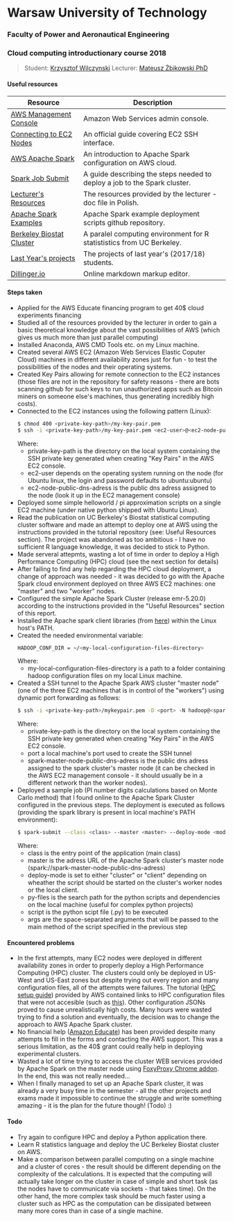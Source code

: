# Warsaw University of Technology
### Faculty of Power and Aeronautical Engineering
### Cloud computing introductionary course 2018
> Student: [Krzysztof Wilczynski](https://www.linkedin.com/in/3sztof/)
> Lecturer: [Mateusz Żbikowski PhD](https://www.itc.pw.edu.pl/Pracownicy/Naukowo-dydaktyczni/Zbikowski-Mateusz)


#### Useful resources
| Resource | Description |
| ------ | ------ |
| [AWS Management Console](https://console.aws.amazon.com/console/home) | Amazon Web Services admin console. |
| [Connecting to EC2 Nodes](https://docs.aws.amazon.com/AWSEC2/latest/UserGuide/AccessingInstancesLinux.html) | An official guide covering EC2 SSH interface. |
| [AWS Apache Spark](https://docs.aws.amazon.com/emr/latest/ReleaseGuide/emr-spark-launch.html?fbclid=IwAR3GsKrIUiocmdAGu4rKHiEmikA4nLQa9lnaVPbUdjvxx1bEZFmMBk6ra4s) | An introduction to Apache Spark configuration on AWS cloud. |
| [Spark Job Submit](https://aws.amazon.com/premiumsupport/knowledge-center/emr-submit-spark-job-remote-cluster/?fbclid=IwAR0rdkiXlKfh9iacYOV4wlcUsu8YZqbduxvhTYntg7afcIZAUB8kTYD-HWg) | A guide describing the steps needed to deploy a job to the Spark cluster. |
| [Lecturer's Resources ](https://docs.google.com/document/d/1AkiDFotQ2QgK_lsxTNmoq3mXpJUAl89Ekl6nlrApx_I/) | The resources provided by the lecturer - doc file in Polish. |
| [Apache Spark Examples](https://github.com/apache/spark/tree/master/examples/src/main/) | Apache Spark example deployment scripts github repository. |
| [Berkeley Biostat Cluster](https://statistics.berkeley.edu/computing/parallelR) | A paralel computing environment for R statististics from UC Berkeley. |
| [Last Year's projects](https://docs.google.com/spreadsheets/d/1IZjWZeUgMh83kY4ErFvVHkMBHWNBPBe6sc-Y_SW9cZI/edit#gid=0) | The projects of last year's (2017/18) students. |
| [Dillinger.io](dillinger.io) | Online markdown markup editor. |


#### Steps taken
 - Applied for the AWS Educate financing program to get 40$ cloud experiments financing
 - Studied all of the resources provided by the lecturer in order to gain a basic theoretical knowledge about the vast possibilities of AWS (which gives us much more than just parallel computing)
 - Installed Anaconda, AWS CMD Tools etc. on my Linux machine.
 - Created several AWS EC2 (Amazon Web Services Elastic Coputer Cloud) machines in different availability zones just for fun - to test the possibilities of the nodes and their operating systems.
 - Created Key Pairs allowing for remote connection to the EC2 instances (those files are not in the repository for safety reasons - there are bots scanning github for such keys to run unauthorized apps such as Bitcoin miners on someone else's machines, thus generating incredibly high costs).
 - Connected to the EC2 instances using the following pattern (Linux):
    ```sh
    $ chmod 400 <private-key-path>/my-key-pair.pem
    $ ssh -i <private-key-path>/my-key-pair.pem <ec2-user>@<ec2-node-public-dns-adress>
    ```
    Where:
     - private-key-path is the directory on the local system containing the SSH private key generated when creating "Key Pairs" in the AWS EC2 console.
     - ec2-user depends on the operating system running on the node (for Ubuntu linux, the login and password defaults to ubuntu:ubuntu)
     - ec2-node-public-dns-adress is the public dns adress assigned to the node (look it up in the EC2 management console)
 - Deployed some simple helloworld / pi approximation scripts on a single EC2 machine (under native python shipped with Ubuntu Linux).
 - Read the publication on UC Berkeley's Biostat statistical computing cluster software and made an attempt to deploy one at AWS using the instructions provided in the tutorial repository (see: Useful Resources section). The project was abandoned as too ambitious - I have no sufficient R language knowledge, it was decided to stick to Python.
 - Made serveral attepmts, wasting a lot of time in order to deploy a High Performance Computing (HPC) cloud (see the next section for details)
 - After failing to find any help regarding the HPC cloud deployment, a change of approach was needed - it was decided to go with the Apache Spark cloud environment deployed on three AWS EC2 machines: one "master" and two "worker" nodes.
 - Configured the simple Apache Spark Cluster (release emr-5.20.0) according to the instructions provided in the "Useful Resources" section of this report.
 - Installed the Apache spark client libraries (from [here](https://archive.apache.org/dist/spark/spark-2.2.0/)) within the Linux host's PATH.
 - Created the needed environmental variable:
    ```sh
    HADOOP_CONF_DIR = ~/<my-local-configuration-files-directory>
    ```
    Where:
     - my-local-configuration-files-directory is a path to a folder containing hadoop configuration files on my local Linux machine.
- Created a SSH tunnel to the Apache Spark AWS cluster "master node" (one of the three EC2 machines that is in control of the "workers") using dynamic port forwarding as follows:
    ```sh
    $ ssh -i <private-key-path>/mykeypair.pem -D <port> -N hadoop@<spark-master-node-public-dns-adress>
    ```
    Where:
     - private-key-path is the directory on the local system containing the SSH private key generated when creating "Key Pairs" in the AWS EC2 console.
    - port a local machine's port used to create the SSH tunnel
    - spark-master-node-public-dns-adress is the public dns adress assigned to the spark cluster's master node (it can be checked in the AWS EC2 management console - it should usually be in a different network than the worker nodes).
 - Deployed a sample job (PI number digits calculations based on Monte Carlo method) that I found online to the Apache Spark Cluster configured in the previous steps. The deployment is executed as follows (providing the spark library is present in local machine's PATH environment):
    ```sh
    $ spark-submit --class <class> --master <master> --deploy-mode <mode> --py-files <py-path> <script> <args>
    ```
    Where:
     - class is the entry point of the application (main class)
     - master is the adress URL of the Apache Spark cluster's master node (spark://spark-master-node-public-dns-adress)
     - deploy-mode is set to either "cluster" or "client" depending on wheather the script should be started on the cluster's worker nodes or the local client.
     - py-files is the search path for the python scripts and dependencies on the local machine (useful for complex python projects)
     - script is the python scipt file (.py) to be executed
     - args are the space-separated arguments that will be passed to the main method of the script specified in the previous step
    


#### Encountered problems
 - In the first attempts, many EC2 nodes were deployed in different availability zones in order to properly deploy a High Performance Computing (HPC) cluster. The clusters could only be deployed in US-West and US-East zones but despite trying out every region and many configuration files, all of the attempts were failures. The tutorial ([HPC setup guide](https://aws.amazon.com/hpc/sc15/getting-started/)) provided by AWS contained links to HPC configuration files that were not accesible (such as [this](https://s3.amazonaws.com/cfncluster-public-scripts/cfncluster-simple-cfd.cfn.json)). Other configuration JSONs proved to cause unrealistically high costs. Many hours were wasted trying to find a solution and eventually, the decision was to change the approach to AWS Apache Spark cluster.
 - No financial help ([Amazon Educate](https://aws.amazon.com/education/awseducate/)) has been provided despite many attempts to fill in the forms and contacting the AWS support. This was a serious limitation, as the 40$ grant could really help in deploying experimental clusters.
 - Wasted a lot of time trying to access the cluster WEB services provided by Apache Spark on the master node using [FoxyProxy Chrome addon](https://chrome.google.com/webstore/detail/foxyproxy-standard/gcknhkkoolaabfmlnjonogaaifnjlfnp?hl=en). In the end, this was not really needed...
 - When I finally managed to set up an Apache Spark cluster, it was already a very busy time in the semester - all the other projects and exams made it impossible to continue the struggle and write something amazing - it is the plan for the future though! (Todo) :)



#### Todo
 - Try again to configure HPC and deploy a Python application there.
 - Learn R statistics language and deploy the UC Berkeley Biostat cluster on AWS.
 - Make a comparison between parallel computing on a single machine and a cluster of cores - the result should be different depending on the complexity of the calculations. It is expected that the computing will actually take longer on the cluster in case of simple and short task (as the nodes have to communicate via sockets - that takes time). On the other hand, the more complex task should be much faster using a cluster such as HPC as the computation can be dissipated between many more cores than in case of a single machine.
 
